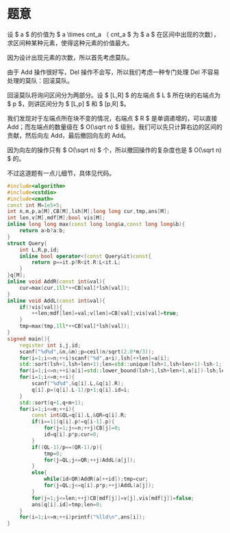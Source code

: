 # 题意
设 $ a $ 的价值为 $ a \times cnt_a $（$ cnt_a $ 为 $ a $ 在区间中出现的次数），求区间种某种元素，使得这种元素的价值最大。

因为设计出现元素的次数，所以首先考虑莫队。

由于 Add 操作很好写，Del 操作不会写，所以我们考虑一种专门处理 Del 不容易处理的莫队：回滚莫队。

回滚莫队将询问区间分为两部分。设 $ [L,R] $ 的左端点 $ L $ 所在块的右端点为 $ p $，则讲区间分为 $ [L,p] $ 和 $ [p,R] $。

我们发现对于左端点所在块不变的情况，右端点 $ R $ 是单调递增的，可以直接 Add；而左端点的数量级在 $ O(\sqrt n) $ 级别，我们可以先只计算右边的区间的贡献，然后向左 Add，最后撤回向左的 Add。

因为向左的操作只有 $ O(\sqrt n) $ 个，所以撤回操作的复杂度也是 $ O(\sqrt n) $ 的。

不过这道题有一点儿细节，具体见代码。
```cpp
#include<algorithm>
#include<cstdio>
#include<cmath>
const int M=1e5+5;
int n,m,p,a[M],CB[M],lsh[M];long long cur,tmp,ans[M];
int len,v[M],mdf[M];bool vis[M];
inline long long max(const long long&a,const long long&b){
	return a>b?a:b;
}
struct Query{
	int L,R,p,id;
	inline bool operator<(const Query&it)const{
		return p==it.p?R<it.R:L<it.L;
	}
}q[M];
inline void AddR(const int&val){
	cur=max(cur,1ll*++CB[val]*lsh[val]);
}
inline void AddL(const int&val){
	if(!vis[val]){
		++len;mdf[len]=val;v[len]=CB[val];vis[val]=true;
	}
	tmp=max(tmp,1ll*++CB[val]*lsh[val]);
}
signed main(){
	register int i,j,id;
	scanf("%d%d",&n,&m);p=ceil(n/sqrt(2.0*m/3));
	for(i=1;i<=n;++i)scanf("%d",a+i),lsh[++len]=a[i];
	std::sort(lsh+1,lsh+len+1);len=std::unique(lsh+1,lsh+len+1)-lsh-1;
	for(i=1;i<=n;++i)a[i]=std::lower_bound(lsh+1,lsh+len+1,a[i])-lsh;len=0;
	for(i=1;i<=m;++i){
		scanf("%d%d",&q[i].L,&q[i].R);
		q[i].p=(q[i].L-1)/p+1;q[i].id=i;
	}
	std::sort(q+1,q+m+1);
	for(i=1;i<=m;++i){
		const int&QL=q[i].L,&QR=q[i].R;
		if(i==1||q[i].p!=q[i-1].p){
			for(j=1;j<=n;++j)CB[j]=0;
			id=q[i].p*p;cur=0;
		}
		if((QL-1)/p==(QR-1)/p){
			tmp=0;
			for(j=QL;j<=QR;++j)AddL(a[j]);
		}
		else{
			while(id<QR)AddR(a[++id]);tmp=cur;
			for(j=QL;j<=q[i].p*p;++j)AddL(a[j]);
		}
		for(j=1;j<=len;++j)CB[mdf[j]]=v[j],vis[mdf[j]]=false;
		ans[q[i].id]=tmp;len=0;
	}
	for(i=1;i<=m;++i)printf("%lld\n",ans[i]);
}
```
